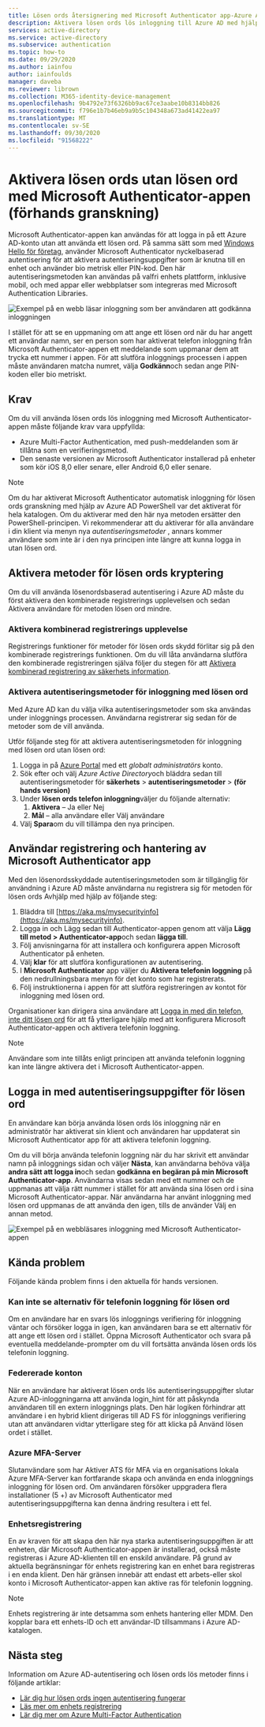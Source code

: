 ```yaml
---
title: Lösen ords återsignering med Microsoft Authenticator app-Azure Active Directory
description: Aktivera lösen ords lös inloggning till Azure AD med hjälp av Microsoft Authenticator-appen (förhands granskning)
services: active-directory
ms.service: active-directory
ms.subservice: authentication
ms.topic: how-to
ms.date: 09/29/2020
ms.author: iainfou
author: iainfoulds
manager: daveba
ms.reviewer: librown
ms.collection: M365-identity-device-management
ms.openlocfilehash: 9b4792e73f6326bb9ac67ce3aabe10b8314bb826
ms.sourcegitcommit: f796e1b7b46eb9a9b5c104348a673ad41422ea97
ms.translationtype: MT
ms.contentlocale: sv-SE
ms.lasthandoff: 09/30/2020
ms.locfileid: "91568222"
---
```

# <a name="enable-passwordless-sign-in-with-the-microsoft-authenticator-app-preview"></a>Aktivera lösen ords utan lösen ord med Microsoft Authenticator-appen (förhands granskning)

Microsoft Authenticator-appen kan användas för att logga in på ett Azure AD-konto utan att använda ett lösen ord. På samma sätt som med [Windows Hello för företag](/windows/security/identity-protection/hello-for-business/hello-identity-verification), använder Microsoft Authenticator nyckelbaserad autentisering för att aktivera autentiseringsuppgifter som är knutna till en enhet och använder bio metrisk eller PIN-kod. Den här autentiseringsmetoden kan användas på valfri enhets plattform, inklusive mobil, och med appar eller webbplatser som integreras med Microsoft Authentication Libraries.

![Exempel på en webb läsar inloggning som ber användaren att godkänna inloggningen](./media/howto-authentication-passwordless-phone/phone-sign-in-microsoft-authenticator-app.png)

I stället för att se en uppmaning om att ange ett lösen ord när du har angett ett användar namn, ser en person som har aktiverat telefon inloggning från Microsoft Authenticator-appen ett meddelande som uppmanar dem att trycka ett nummer i appen. För att slutföra inloggnings processen i appen måste användaren matcha numret, välja **Godkänn**och sedan ange PIN-koden eller bio metriskt.

## <a name="prerequisites"></a>Krav

Om du vill använda lösen ords lös inloggning med Microsoft Authenticator-appen måste följande krav vara uppfyllda:

- Azure Multi-Factor Authentication, med push-meddelanden som är tillåtna som en verifieringsmetod.
- Den senaste versionen av Microsoft Authenticator installerad på enheter som kör iOS 8,0 eller senare, eller Android 6,0 eller senare.

> [!NOTE]
> Om du har aktiverat Microsoft Authenticator automatisk inloggning för lösen ords granskning med hjälp av Azure AD PowerShell var det aktiverat för hela katalogen. Om du aktiverar med den här nya metoden ersätter den PowerShell-principen. Vi rekommenderar att du aktiverar för alla användare i din klient via menyn nya *autentiseringsmetoder* , annars kommer användare som inte är i den nya principen inte längre att kunna logga in utan lösen ord.

## <a name="enable-passwordless-authentication-methods"></a>Aktivera metoder för lösen ords kryptering

Om du vill använda lösenordsbaserad autentisering i Azure AD måste du först aktivera den kombinerade registrerings upplevelsen och sedan Aktivera användare för metoden lösen ord mindre.

### <a name="enable-the-combined-registration-experience"></a>Aktivera kombinerad registrerings upplevelse

Registrerings funktioner för metoder för lösen ords skydd förlitar sig på den kombinerade registrerings funktionen. Om du vill låta användarna slutföra den kombinerade registreringen själva följer du stegen för att [Aktivera kombinerad registrering av säkerhets information](howto-registration-mfa-sspr-combined.md).

### <a name="enable-passwordless-phone-sign-in-authentication-methods"></a>Aktivera autentiseringsmetoder för inloggning med lösen ord

Med Azure AD kan du välja vilka autentiseringsmetoder som ska användas under inloggnings processen. Användarna registrerar sig sedan för de metoder som de vill använda.

Utför följande steg för att aktivera autentiseringsmetoden för inloggning med lösen ord utan lösen ord:

1. Logga in på [Azure Portal](https://portal.azure.com) med ett *globalt administratörs* konto.
1. Sök efter och välj *Azure Active Directory*och bläddra sedan till autentiseringsmetoder för **säkerhets**  >  **autentiseringsmetoder**  >  **(för hands version)**
1. Under **lösen ords telefon inloggning**väljer du följande alternativ:
   1. **Aktivera** – Ja eller Nej
   1. **Mål** – alla användare eller Välj användare
1. Välj **Spara**om du vill tillämpa den nya principen.

## <a name="user-registration-and-management-of-microsoft-authenticator-app"></a>Användar registrering och hantering av Microsoft Authenticator app

Med den lösenordsskyddade autentiseringsmetoden som är tillgänglig för användning i Azure AD måste användarna nu registrera sig för metoden för lösen ords Avhjälp med hjälp av följande steg:

1. Bläddra till [https://aka.ms/mysecurityinfo](https://aka.ms/mysecurityinfo).
1. Logga in och Lägg sedan till Authenticator-appen genom att välja **Lägg till metod > Authenticator-app**och sedan **lägga till**.
1. Följ anvisningarna för att installera och konfigurera appen Microsoft Authenticator på enheten.
1. Välj **klar** för att slutföra konfigurationen av autentisering.
1. I **Microsoft Authenticator** app väljer du **Aktivera telefonin loggning** på den nedrullningsbara menyn för det konto som har registrerats.
1. Följ instruktionerna i appen för att slutföra registreringen av kontot för inloggning med lösen ord.

Organisationer kan dirigera sina användare att [Logga in med din telefon, inte ditt lösen ord](../user-help/user-help-auth-app-sign-in.md) för att få ytterligare hjälp med att konfigurera Microsoft Authenticator-appen och aktivera telefonin loggning.

> [!NOTE]
> Användare som inte tillåts enligt principen att använda telefonin loggning kan inte längre aktivera det i Microsoft Authenticator-appen.  

## <a name="sign-in-with-passwordless-credential"></a>Logga in med autentiseringsuppgifter för lösen ord

En användare kan börja använda lösen ords lös inloggning när en administratör har aktiverat sin klient och användaren har uppdaterat sin Microsoft Authenticator app för att aktivera telefonin loggning.

Om du vill börja använda telefonin loggning när du har skrivit ett användar namn på inloggnings sidan och väljer **Nästa**, kan användarna behöva välja **andra sätt att logga in**och sedan **godkänna en begäran på min Microsoft Authenticator-app**. Användarna visas sedan med ett nummer och de uppmanas att välja rätt nummer i stället för att använda sina lösen ord i sina Microsoft Authenticator-appar. När användarna har använt inloggning med lösen ord uppmanas de att använda den igen, tills de använder Välj en annan metod.

![Exempel på en webbläsares inloggning med Microsoft Authenticator-appen](./media/howto-authentication-passwordless-phone/web-sign-in-microsoft-authenticator-app.png)

## <a name="known-issues"></a>Kända problem

Följande kända problem finns i den aktuella för hands versionen.

### <a name="not-seeing-option-for-passwordless-phone-sign-in"></a>Kan inte se alternativ för telefonin loggning för lösen ord

Om en användare har en svars lös inloggnings verifiering för inloggning väntar och försöker logga in igen, kan användaren bara se ett alternativ för att ange ett lösen ord i stället. Öppna Microsoft Authenticator och svara på eventuella meddelande-prompter om du vill fortsätta använda lösen ords lös telefonin loggning.

### <a name="federated-accounts"></a>Federerade konton

När en användare har aktiverat lösen ords lös autentiseringsuppgifter slutar Azure AD-inloggningarna att använda login_hint för att påskynda användaren till en extern inloggnings plats. Den här logiken förhindrar att användare i en hybrid klient dirigeras till AD FS för inloggnings verifiering utan att användaren vidtar ytterligare steg för att klicka på Använd lösen ordet i stället.

### <a name="azure-mfa-server"></a>Azure MFA-Server

Slutanvändare som har Aktiver ATS för MFA via en organisations lokala Azure MFA-Server kan fortfarande skapa och använda en enda inloggnings inloggning för lösen ord. Om användaren försöker uppgradera flera installationer (5 +) av Microsoft Authenticator med autentiseringsuppgifterna kan denna ändring resultera i ett fel.  

### <a name="device-registration"></a>Enhetsregistrering

En av kraven för att skapa den här nya starka autentiseringsuppgiften är att enheten, där Microsoft Authenticator-appen är installerad, också måste registreras i Azure AD-klienten till en enskild användare. På grund av aktuella begränsningar för enhets registrering kan en enhet bara registreras i en enda klient. Den här gränsen innebär att endast ett arbets-eller skol konto i Microsoft Authenticator-appen kan aktive ras för telefonin loggning.

> [!NOTE]
> Enhets registrering är inte detsamma som enhets hantering eller MDM. Den kopplar bara ett enhets-ID och ett användar-ID tillsammans i Azure AD-katalogen.  

## <a name="next-steps"></a>Nästa steg

Information om Azure AD-autentisering och lösen ords lös metoder finns i följande artiklar:

* [Lär dig hur lösen ords ingen autentisering fungerar](concept-authentication-passwordless.md)
* [Läs mer om enhets registrering](../devices/overview.md#getting-devices-in-azure-ad)
* [Lär dig mer om Azure Multi-Factor Authentication](../authentication/howto-mfa-getstarted.md)
